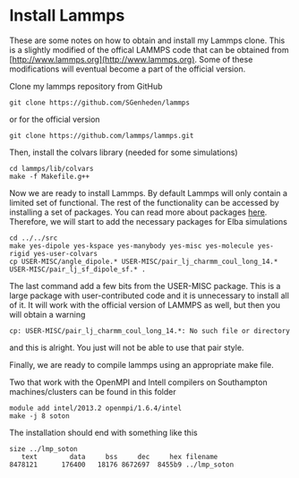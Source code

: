 # Install Lammps

These are some notes on how to obtain and install my Lammps clone. This is a slightly modified of the offical LAMMPS code that can be obtained from [http://www.lammps.org](http://www.lammps.org). Some of these modifications will eventual become a part of the official version.

Clone my lammps repository from GitHub

    git clone https://github.com/SGenheden/lammps

or for the official version

    git clone https://github.com/lammps/lammps.git

Then, install the colvars library (needed for some simulations)

    cd lammps/lib/colvars
    make -f Makefile.g++

Now we are ready to install Lammps. By default Lammps will only contain a limited set of functional. The rest of the functionality can be accessed by installing a set of packages. You can read more about packages [here](http://lammps.sandia.gov/doc/Section_start.html#start_3). Therefore, we will start to add the necessary packages for Elba simulations

    cd ../../src
    make yes-dipole yes-kspace yes-manybody yes-misc yes-molecule yes-rigid yes-user-colvars
    cp USER-MISC/angle_dipole.* USER-MISC/pair_lj_charmm_coul_long_14.* USER-MISC/pair_lj_sf_dipole_sf.* .

The last command add a few bits from the USER-MISC package. This is a large package with user-contributed code and it is unnecessary to install all of it. It will work with the official version of LAMMPS as well, but then you will obtain a warning

    cp: USER-MISC/pair_lj_charmm_coul_long_14.*: No such file or directory

and this is alright. You just will not be able to use that pair style.

Finally, we are ready to compile lammps using an appropriate make file.

Two that work with the OpenMPI and Intell compilers on Southampton machines/clusters can be found in this folder

    module add intel/2013.2 openmpi/1.6.4/intel
    make -j 8 soton

The installation should end with something like this

    size ../lmp_soton
       text        data     bss     dec     hex filename
    8478121      176400   18176 8672697  8455b9 ../lmp_soton
